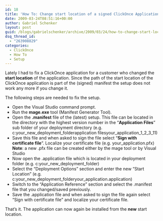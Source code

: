 ```yaml
---
id: 18
title: 'How To: Change start location of a signed ClickOnce Application'
date: 2009-03-24T08:51:16+00:00
author: Gabriel Schenker
layout: post
guid: /blogs/gabrielschenker/archive/2009/03/24/how-to-change-start-location-of-a-signed-clickonce-application.aspx
dsq_thread_id:
  - "263908829"
categories:
  - ClickOnce
  - How To
  - Setup
---
```

Lately I had to fix a ClickOnce application for a customer who changed the **start location** of the application. Since the path of the start location of the ClickOnce application is part of the (signed) manifest the setup does not work any more if you change it.

The following steps are needed to fix the setup.

  * Open the Visual Studio command prompt.
  * Run the **mage.exe** tool (Manifest Generator Tool).
  * Open the **.manifest** file of the (latest) setup. This file can be located in the directory with the highest version number in the &#8220;**Application Files**&#8221; sub folder of your deployment directory (e.g. c:your\_new\_deployment\_folderapplication filesyour\_application\_1\_2\_3\_11)
  * Save this file and when asked to sign the file select &#8220;**Sign with certificate file**&#8220;. Localize your certificate file (e.g. your_application.pfx)  
    **Note**: a new .pfx file can be created either by the mage tool or by Visual Studio
  * Now open the .application file which is located in your deployment folder (e.g. c:your\_new\_deployment_folder)
  * Select the &#8220;Deployment Options&#8221; section and enter the new &#8220;Start Location&#8221; (e.g. c:your\_new\_deployment\_folderyour\_application.application)
  * Switch to the &#8220;Application Reference&#8221; section and select the .manifest file that you changed/saved previously.
  * Save the .application file and when asked to sign the file again select &#8220;Sign with certificate file&#8221; and localize your certificate file.

That&#8217;s it. The application can now again be installed from the **new** start location.